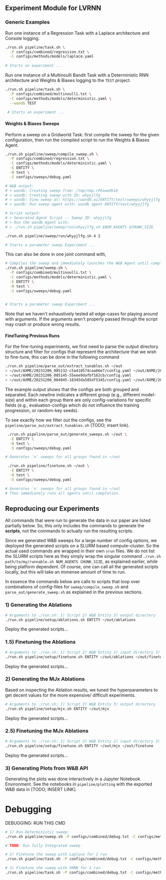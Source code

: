 ## Experiment Module for LVRNN

### Generic Examples

Run one instance of a Regression Task with a Laplace architecture and Console logging.
```bash
./run.sh pipeline/task.sh \
  -P configs/combined/regression.txt \
  -C configs/methods/models/laplace.yaml
  
# Starts an experiment ...
```

Run one instance of a Multinoulli Bandit Task with a Deterministic RNN architecture and Weights & Biases logging to the `TEST` project.
```bash
./run.sh pipeline/task.sh \
  -P configs/combined/multinoulli.txt \
  -C configs/methods/models/deterministic.yaml \
  --wandb TEST
 
 # Starts an experiment ...
```

#### Weights & Biases Sweeps
Perform a sweep on a Gridworld Task: first compile the sweep for the given configuration, then run the compiled script to run the Weights & Biases Agent.
```bash
./run.sh pipeline/sweep/compile_sweep.sh \
  -P configs/combined/regression.txt \
  -C configs/methods/models/deterministic.yaml \
  -E ENTITY \
  -N test \
  -S configs/sweeps/debug.yaml 

# W&B output:
# > wandb: Creating sweep from: /tmp/tmp.rFEoweXb18
# > wandb: Creating sweep with ID: whyyjlfg
# > wandb: View sweep at: https://wandb.ai/ENTITY/test/sweeps/whyyjlfg
# > wandb: Run sweep agent with: wandb agent ENTITY/test/whyyjlfg

# Script output:
# > Generated Agent Script -- Sweep ID: whyyjlfg
# > Run the wandb Agent with:
# > ./run.sh pipeline/sweep/run/whyyjlfg.sh $NUM_AGENTS $CHUNK_SIZE

./run.sh pipeline/sweep/run/whyyjlfg.sh 4 2

# Starts a parameter sweep Experiment ...
```
This can also be done in one joint command with,
```bash
# Compiles the sweep and immediately launches the W&B Agent until completion.
./run.sh pipeline/sweep.sh \
  -P configs/combined/multinoulli.txt \
  -C configs/methods/models/deterministic.yaml \
  -E ENTITY \
  -N test \
  -S configs/sweeps/debug.yaml
  

# Starts a parameter sweep Experiment ...
```
Note that we haven't exhaustively tested all edge-cases for playing around with arguments.
If the arguments aren't properly passed through the script may crash or produce wrong results.

#### FineTuning Previous Runs

For the fine-tuning experiments, we first need to parse the output directory structure and filter for configs that represent the architecture that we wish to fine-tune, this can be done in the following command
```bash
./run.sh pipeline/parse_out/extract_tunables.sh ~/out
> ~/out/AXME/20231206_085232-c5a410574caa66e7/config.yaml ~/out/AXME/20231206_085301-27c4d3a5327541ea/config.yaml
> ~/out/AXME/20231206_085145-55eee9dafbf162cb/config.yaml
> ~/out/AXME/20231206_084945-18345da585df5345/config.yaml ~/out/AXME/20231206_084856-3056025678ac527a/config.yaml
```
The example output shows that the configs are both grouped and separated. 
Each newline indicates a different group (e.g., different model-size) and within each group there are only config-variations for specific fields (e.g., evaluation-configs which do not influence the training progression, or random-key seeds).

To see exactly how we filter out the configs, see the `pipeline/parse_out/extract_tunables.sh` (TODO; insert link).

```bash
 ./run.sh pipeline/parse_out/generate_sweeps.sh ~/out \
  -E ENTITY \
  -N test \
  -S configs/sweeps/debug.yaml

# Generates `n` sweeps for all groups found in ~/out
```

```bash
 ./run.sh pipeline/finetune.sh ~/out \
  -E ENTITY \
  -N test \
  -S configs/sweeps/debug.yaml

# Generates `n` sweeps for all groups found in ~/out
# Then immediately runs all agents until completion.
```


## Reproducing our Experiments

All commands that were run to generate the data in our paper are listed partially below. So, this only includes the commands to generate the **scripts**, not the commands to actually run the resulting scripts. 

Since we generated W&B sweeps for a large number of config options, we deployed the generated scripts on a SLURM based compute-cluster. So the actual used commands are wrapped in their own `srun` files. We do not list the SLURM scripts here as they simply wrap the singular command `./run.sh path/to/my/runnable.sh NUM_AGENTS CHUNK_SIZE`, as explained earlier, while being platform dependent. Of course, one can call all the generated scripts locally, but this will take an immense amount of time to run.

In essence the commands below are calls to scripts that loop over combinations of config-files for `sweep/compile_sweep.sh` and `parse_out/generate_sweep.sh` as explained in the previous sections.

### 1) Generating the Ablations

```bash
# Arguments to ./run.sh: 1) Script 2) W&B Entity 3) output directory
./run.sh pipeline/setup/ablations.sh ENTITY ~/out/ablations
```

Deploy the generated scripts...

### 1.5) Finetuning the Ablations

```bash
# Arguments to ./run.sh: 1) Script 2) W&B Entity 2) input directory 3) output directory
./run.sh pipeline/setup/finetune.sh ENTITY ~/out/ablations ~/out/finetune
```

Deploy the generated scripts...

### 2) Generating the MJx Ablations
Based on inspecting the Ablation results, we tuned the hyperparameters to get decent values for the more expensive/ difficult experiments.

```bash
# Arguments to ./run.sh: 1) Script 2) W&B Entity 3) output directory
./run.sh pipeline/setup/mjx.sh ENTITY ~/out/mjx
```

Deploy the generated scripts...

### 2.5) Finetuning the MJx Ablations

```bash
# Arguments to ./run.sh: 1) Script 2) W&B Entity 2) input directory 3) output directory
./run.sh pipeline/setup/finetune.sh ENTITY ~/out/mjx ~/out/finetune
```

Deploy the generated scripts...

### 3) Generating Plots from W&B API

Generating the plots was done interactively in a Jupyter Notebook Environment. See the notebooks in `pipeline/plotting` with the exported W&B data in [TODO; INSERT LINK].


# Debugging

DEBUGGING: RUN THIS CMD
```bash
# 1) Run Deterministic sweep:
./run.sh pipeline/sweep.sh -P configs/combined/debug.txt -C configs/methods/models/deterministic.yam -E joery -N DetTestV2 -S configs/sweeps/debug.yaml -O ~/out/DetTestV2 

# TODO: Run fully Integrated sweep

# 2) Finetune the sweep with Laplace for 1 run
./run.sh pipeline/task.sh -P configs/combined/debug.txt -C configs/methods/models/laplace.yaml -S experiment.restore_point.value=/home/joery/out/test/Test/20231215_162112-5f35045f422cda2c/client/checkpoint/10.cp experiment.finetune.value=True

# 3) Finetune the sweep with VRNN for 1 run
./run.sh pipeline/task.sh -P configs/combined/debug.txt -C configs/methods/models/variational.yaml -S experiment.restore_point.value=/home/joery/out/test/Test/20231215_162112-5f35045f422cda2c/client/checkpoint/10.cp experiment.finetune.value=True
```
